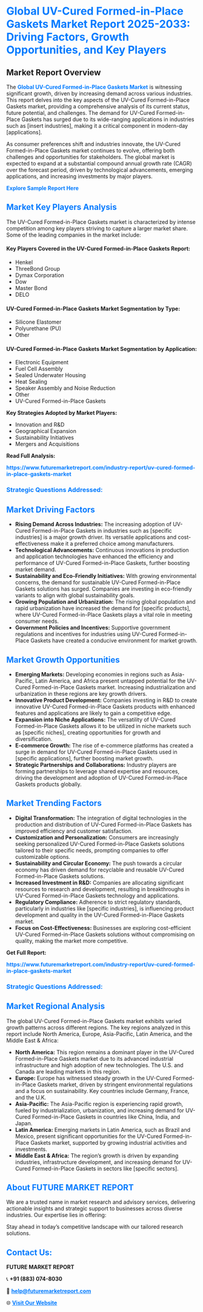 <h1 style="color: #007BFF;">Global UV-Cured Formed-in-Place Gaskets Market Report 2025-2033: Driving Factors, Growth Opportunities, and Key Players</h1>

<section id="overview">
<h2>Market Report Overview</h2>
<p>The <a href="https://www.futuremarketreport.com/industry-report/uv-cured-formed-in-place-gaskets-market" style="color: #007BFF; text-decoration: none;"><strong>Global UV-Cured Formed-in-Place Gaskets Market</strong></a> is witnessing significant growth, driven by increasing demand across various industries. This report delves into the key aspects of the UV-Cured Formed-in-Place Gaskets market, providing a comprehensive analysis of its current status, future potential, and challenges. The demand for UV-Cured Formed-in-Place Gaskets has surged due to its wide-ranging applications in industries such as [insert industries], making it a critical component in modern-day [applications].</p>
<p>As consumer preferences shift and industries innovate, the UV-Cured Formed-in-Place Gaskets market continues to evolve, offering both challenges and opportunities for stakeholders. The global market is expected to expand at a substantial compound annual growth rate (CAGR) over the forecast period, driven by technological advancements, emerging applications, and increasing investments by major players.</p>
</section>

<section id="overview">
<p><a href="https://www.futuremarketreport.com/request-sample/reportId=112337" style="color: #007BFF; text-decoration: none;"><strong>Explore Sample Report Here</strong></a></p>
</section>

<section id="key-players">
<h2 style="color: #007BFF;">Market Key Players Analysis</h2>
<p>The UV-Cured Formed-in-Place Gaskets market is characterized by intense competition among key players striving to capture a larger market share. Some of the leading companies in the market include:</p>
<h4>Key Players Covered in the UV-Cured Formed-in-Place Gaskets Report:</h4>
<ul><li>Henkel</li><li>ThreeBond Group</li><li>Dymax Corporation</li><li>Dow</li><li>Master Bond</li><li>DELO</li></ul>
<h4>UV-Cured Formed-in-Place Gaskets Market Segmentation by Type:</h4>
<ul><li>Silicone Elastomer</li><li>Polyurethane (PU)</li><li>Other</li></ul>

<h4>UV-Cured Formed-in-Place Gaskets Market Segmentation by Application:</h4>
<ul><li>Electronic Equipment</li><li>Fuel Cell Assembly</li><li>Sealed Underwater Housing</li><li>Heat Sealing</li><li>Speaker Assembly and Noise Reduction</li><li>Other</li><li>UV-Cured Formed-in-Place Gaskets</li></ul>
<p><strong>Key Strategies Adopted by Market Players:</strong></p>
<ul>
<li>Innovation and R&D</li>
<li>Geographical Expansion</li>
<li>Sustainability Initiatives</li>
<li>Mergers and Acquisitions</li>
</ul>
</section>

<section>
<p><strong>Read Full Analysis: </strong></p><a href="https://www.futuremarketreport.com/industry-report/uv-cured-formed-in-place-gaskets-market" style="color: #007BFF; text-decoration: none;"><strong>https://www.futuremarketreport.com/industry-report/uv-cured-formed-in-place-gaskets-market</strong></a>
<h3 style="color: #007BFF;">Strategic Questions Addressed:</h3>
</section>

<section id="driving-factors">
<h2 style="color: #007BFF;">Market Driving Factors</h2>
<ul>
<li><strong>Rising Demand Across Industries:</strong> The increasing adoption of UV-Cured Formed-in-Place Gaskets in industries such as [specific industries] is a major growth driver. Its versatile applications and cost-effectiveness make it a preferred choice among manufacturers.</li>
<li><strong>Technological Advancements:</strong> Continuous innovations in production and application technologies have enhanced the efficiency and performance of UV-Cured Formed-in-Place Gaskets, further boosting market demand.</li>
<li><strong>Sustainability and Eco-Friendly Initiatives:</strong> With growing environmental concerns, the demand for sustainable UV-Cured Formed-in-Place Gaskets solutions has surged. Companies are investing in eco-friendly variants to align with global sustainability goals.</li>
<li><strong>Growing Population and Urbanization:</strong> The rising global population and rapid urbanization have increased the demand for [specific products], where UV-Cured Formed-in-Place Gaskets plays a vital role in meeting consumer needs.</li>
<li><strong>Government Policies and Incentives:</strong> Supportive government regulations and incentives for industries using UV-Cured Formed-in-Place Gaskets have created a conducive environment for market growth.</li>
</ul>
</section>

<section id="growth-opportunities">
<h2 style="color: #007BFF;">Market Growth Opportunities</h2>
<ul>
<li><strong>Emerging Markets:</strong> Developing economies in regions such as Asia-Pacific, Latin America, and Africa present untapped potential for the UV-Cured Formed-in-Place Gaskets market. Increasing industrialization and urbanization in these regions are key growth drivers.</li>
<li><strong>Innovative Product Development:</strong> Companies investing in R&D to create innovative UV-Cured Formed-in-Place Gaskets products with enhanced features and applications are likely to gain a competitive edge.</li>
<li><strong>Expansion into Niche Applications:</strong> The versatility of UV-Cured Formed-in-Place Gaskets allows it to be utilized in niche markets such as [specific niches], creating opportunities for growth and diversification.</li>
<li><strong>E-commerce Growth:</strong> The rise of e-commerce platforms has created a surge in demand for UV-Cured Formed-in-Place Gaskets used in [specific applications], further boosting market growth.</li>
<li><strong>Strategic Partnerships and Collaborations:</strong> Industry players are forming partnerships to leverage shared expertise and resources, driving the development and adoption of UV-Cured Formed-in-Place Gaskets products globally.</li>
</ul>
</section>

<section id="trending-factors">
<h2 style="color: #007BFF;">Market Trending Factors</h2>
<ul>
<li><strong>Digital Transformation:</strong> The integration of digital technologies in the production and distribution of UV-Cured Formed-in-Place Gaskets has improved efficiency and customer satisfaction.</li>
<li><strong>Customization and Personalization:</strong> Consumers are increasingly seeking personalized UV-Cured Formed-in-Place Gaskets solutions tailored to their specific needs, prompting companies to offer customizable options.</li>
<li><strong>Sustainability and Circular Economy:</strong> The push towards a circular economy has driven demand for recyclable and reusable UV-Cured Formed-in-Place Gaskets solutions.</li>
<li><strong>Increased Investment in R&D:</strong> Companies are allocating significant resources to research and development, resulting in breakthroughs in UV-Cured Formed-in-Place Gaskets technology and applications.</li>
<li><strong>Regulatory Compliance:</strong> Adherence to strict regulatory standards, particularly in industries like [specific industries], is influencing product development and quality in the UV-Cured Formed-in-Place Gaskets market.</li>
<li><strong>Focus on Cost-Effectiveness:</strong> Businesses are exploring cost-efficient UV-Cured Formed-in-Place Gaskets solutions without compromising on quality, making the market more competitive.</li>
</ul>
</section>

<section>
<p><strong>Get Full Report: </strong></p><a href="https://www.futuremarketreport.com/industry-report/uv-cured-formed-in-place-gaskets-market" style="color: #007BFF; text-decoration: none;"><strong>https://www.futuremarketreport.com/industry-report/uv-cured-formed-in-place-gaskets-market</strong></a>
<h3 style="color: #007BFF;">Strategic Questions Addressed:</h3>
</section>


<section id="regional-analysis">
<h2 style="color: #007BFF;">Market Regional Analysis</h2>
<p>The global UV-Cured Formed-in-Place Gaskets market exhibits varied growth patterns across different regions. The key regions analyzed in this report include North America, Europe, Asia-Pacific, Latin America, and the Middle East & Africa:</p>
<ul>
<li><strong>North America:</strong> This region remains a dominant player in the UV-Cured Formed-in-Place Gaskets market due to its advanced industrial infrastructure and high adoption of new technologies. The U.S. and Canada are leading markets in this region.</li>
<li><strong>Europe:</strong> Europe has witnessed steady growth in the UV-Cured Formed-in-Place Gaskets market, driven by stringent environmental regulations and a focus on sustainability. Key countries include Germany, France, and the U.K.</li>
<li><strong>Asia-Pacific:</strong> The Asia-Pacific region is experiencing rapid growth, fueled by industrialization, urbanization, and increasing demand for UV-Cured Formed-in-Place Gaskets in countries like China, India, and Japan.</li>
<li><strong>Latin America:</strong> Emerging markets in Latin America, such as Brazil and Mexico, present significant opportunities for the UV-Cured Formed-in-Place Gaskets market, supported by growing industrial activities and investments.</li>
<li><strong>Middle East & Africa:</strong> The region’s growth is driven by expanding industries, infrastructure development, and increasing demand for UV-Cured Formed-in-Place Gaskets in sectors like [specific sectors].</li>
</ul>
</section>

<footer>
<h2 style="color: #007BFF;">About FUTURE MARKET REPORT</h2>
<p>We are a trusted name in market research and advisory services, delivering actionable insights and strategic support to businesses across diverse industries. Our expertise lies in offering:</p>

<p>Stay ahead in today’s competitive landscape with our tailored research solutions.</p>

<h2 style="color: #007BFF;">Contact Us:</h2>
<p><strong>FUTURE MARKET REPORT</strong></p>
<p>📞 <strong>+91 (883) 074-8030</strong></p>
<p>📧 <strong><a href="mailto:help@futuremarketreport.com" style="color: #007BFF;">help@futuremarketreport.com</a></strong></p>
<p>🌐 <strong><a href="https://www.futuremarketreport.com/" style="color: #007BFF;">Visit Our Website</a></strong></p>
</footer>